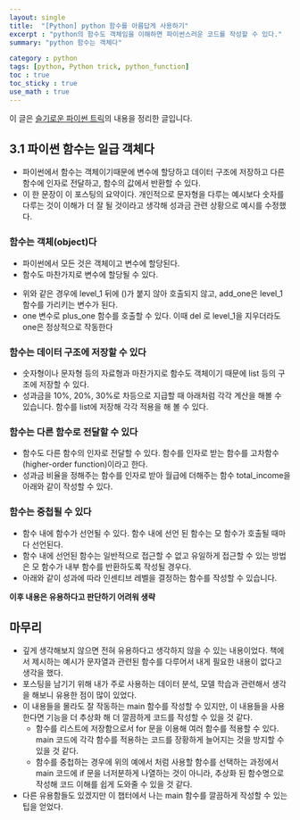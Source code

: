 ```yaml
---
layout: single
title:  "[Python] python 함수를 아름답게 사용하기"
excerpt : "python의 함수도 객체임을 이해하면 파이썬스러운 코드를 작성할 수 있다."
summary: "python 함수는 객체다"

category : python
tags: [python, Python trick, python_function]
toc : true
toc_sticky : true
use_math : true
---
```

이 글은 [슬기로운 파이썬 트릭](https://www.aladin.co.kr/shop/wproduct.aspx?ItemId=179118176)의 내용을 정리한 글입니다.

## 3.1 파이썬 함수는 일급 객체다

- 파이썬에서 함수는 객체이기때문에 변수에 할당하고 데이터 구조에 저장하고 다른 함수에 인자로 전달하고, 함수의 값에서 반환할 수 있다.
- 이 한 문장이 이 포스팅의 요약이다. 개인적으로 문자형을 다루는 예시보다 숫자를 다루는 것이 이해가 더 잘 될 것이라고 생각해 성과금 관련 상황으로 예시를 수정했다.

### 함수는 객체(object)다

- 파이썬에서 모든 것은 객체이고 변수에 할당된다.
- 함수도 마찬가지로 변수에 할당될 수 있다.

<script src="https://gist.github.com/hyeonchan523/8d274d85be3b82e0a718a8dfa2878d53.js"></script>

- 위와 같은 경우에 level_1 뒤에 ()가 붙지 않아 호출되지 않고,  add_one은 level_1 함수를 가리키는 변수가 된다.
- one 변수로 plus_one 함수를 호출할 수 있다. 이때 del 로 level_1을 지우더라도 one은 정상적으로 작동한다

### 함수는 데이터 구조에 저장할 수 있다

- 숫자형이나 문자형 등의 자료형과 마찬가지로 함수도 객체이기 때문에 list 등의 구조에 저장할 수 있다.
- 성과금을 10%, 20%, 30%로 차등으로 지급할 때 아래처럼 각각 계산을 해볼 수 있습니다. 함수를 list에 저장해 각각 적용을 해 볼 수 있다.

<script src="https://gist.github.com/hyeonchan523/3005bc417381dc917cb6d0bee3b737a2.js"></script>

### 함수는 다른 함수로 전달할 수 있다

- 함수도 다른 함수의 인자로 전달할 수 있다. 함수를 인자로 받는 함수를 고차함수(higher-order function)이라고 한다.
- 성과금 비율을 정해주는 함수를 인자로 받아 월급에 더해주는 함수 total_income을 아래와 같이 작성할 수 있다.

<script src="https://gist.github.com/hyeonchan523/9e3554aa8f06769c56975e88e455bc8c.js"></script>

### 함수는 중첩될 수 있다

- 함수 내에 함수가 선언될 수 있다. 함수 내에 선언 된 함수는 모 함수가 호출될 때마다 선언된다.
- 함수 내에 선언된 함수는 일반적으로 접근할 수 없고 유일하게 접근할 수 있는 방법은 모 함수가 내부 함수를 반환하도록 작성될 경우다.
- 아래와 같이 성과에 따라 인센티브 레벨을 결정하는 함수를 작성할 수 있습니다.

<script src="https://gist.github.com/hyeonchan523/b0193ae71d1b8cae23e685920ea60764.js"></script>

**이후 내용은 유용하다고 판단하기 어려워 생략**

## 마무리

- 깊게 생각해보지 않으면 전혀 유용하다고 생각하지 않을 수 있는 내용이었다. 책에서 제시하는 예시가 문자열과 관련된 함수를 다루어서 내게 필요한 내용이 없다고 생각을 했다.
- 포스팅을 남기기 위해 내가 주로 사용하는 데이터 분석, 모델 학습과 관련해서 생각을 해보니 유용한 점이 많이 있었다.
- 이 내용들을 몰라도 잘 작동하는 main 함수를 작성할 수 있지만, 이 내용들을 사용한다면 기능을 더 추상화 해 더 깔끔하게 코드를 작성할 수 있을 것 같다.
    - 함수를 리스트에 저장함으로서 for 문을 이용해 여러 함수를 적용할 수 있다. main 코드에 각각 함수를 적용하는 코드를 장황하게 늘어지는 것을 방지할 수 있을 것 같다.
    - 함수를 중첩하는 경우에 위의 예에서 처럼 사용할 함수를 선택하는 과정에서 main 코드에 if 문을 너저분하게 나열하는 것이 아니라, 추상화 된 함수명으로 작성해 코드 이해를 쉽게 도와줄 수 있을 것 같다.
- 다른 유용함들도 있겠지만 이 챕터에서 나는 main 함수를 깔끔하게 작성할 수 있는 팁을 얻었다.
